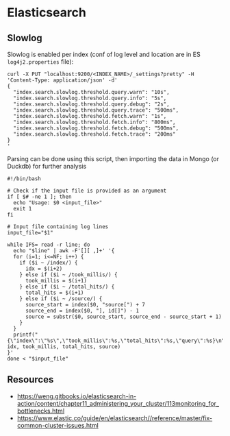 # Elasticsearch

## Slowlog

Slowlog is enabled per index (conf of log level and location are in ES `log4j2.properties` file):
```
curl -X PUT "localhost:9200/<INDEX_NAME>/_settings?pretty" -H 'Content-Type: application/json' -d'
{
  "index.search.slowlog.threshold.query.warn": "10s",
  "index.search.slowlog.threshold.query.info": "5s",
  "index.search.slowlog.threshold.query.debug": "2s",
  "index.search.slowlog.threshold.query.trace": "500ms",
  "index.search.slowlog.threshold.fetch.warn": "1s",
  "index.search.slowlog.threshold.fetch.info": "800ms",
  "index.search.slowlog.threshold.fetch.debug": "500ms",
  "index.search.slowlog.threshold.fetch.trace": "200ms"
}
'
```

Parsing can be done using this script, then importing the data in Mongo (or Duckdb) for further analysis
```
#!/bin/bash

# Check if the input file is provided as an argument
if [ $# -ne 1 ]; then
  echo "Usage: $0 <input_file>"
  exit 1
fi

# Input file containing log lines
input_file="$1"

while IFS= read -r line; do
  echo "$line" | awk -F'[][ ,]+' '{
  for (i=1; i<=NF; i++) {
    if ($i ~ /index/) {
      idx = $(i+2)
    } else if ($i ~ /took_millis/) {
      took_millis = $(i+1)
    } else if ($i ~ /total_hits/) {
      total_hits = $(i+1)
    } else if ($i ~ /source/) {
      source_start = index($0, "source[") + 7
      source_end = index($0, "], id[]") - 1
      source = substr($0, source_start, source_end - source_start + 1)
    }
  }
  printf("{\"index\":\"%s\",\"took_millis\":%s,\"total_hits\":%s,\"query\":%s}\n", idx, took_millis, total_hits, source)
}'
done < "$input_file"
```

## Resources

- https://weng.gitbooks.io/elasticsearch-in-action/content/chapter11_administering_your_cluster/113monitoring_for_bottlenecks.html
- https://www.elastic.co/guide/en/elasticsearch//reference/master/fix-common-cluster-issues.html
